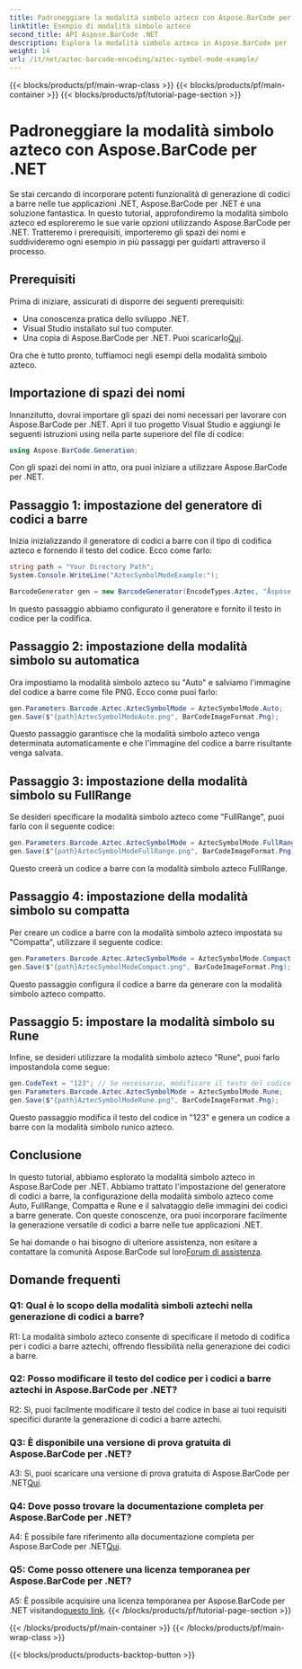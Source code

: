 ```yaml
---
title: Padroneggiare la modalità simbolo azteco con Aspose.BarCode per .NET
linktitle: Esempio di modalità simbolo azteco
second_title: API Aspose.BarCode .NET
description: Esplora la modalità simbolo azteco in Aspose.BarCode per .NET e scopri come generare facilmente codici a barre versatili. Mettiti alla prova con le modalità Auto, FullRange, Compact e Rune in questo tutorial completo.
weight: 14
url: /it/net/aztec-barcode-encoding/aztec-symbol-mode-example/
---
```


{{< blocks/products/pf/main-wrap-class >}}
{{< blocks/products/pf/main-container >}}
{{< blocks/products/pf/tutorial-page-section >}}

# Padroneggiare la modalità simbolo azteco con Aspose.BarCode per .NET

Se stai cercando di incorporare potenti funzionalità di generazione di codici a barre nelle tue applicazioni .NET, Aspose.BarCode per .NET è una soluzione fantastica. In questo tutorial, approfondiremo la modalità simbolo azteco ed esploreremo le sue varie opzioni utilizzando Aspose.BarCode per .NET. Tratteremo i prerequisiti, importeremo gli spazi dei nomi e suddivideremo ogni esempio in più passaggi per guidarti attraverso il processo.

## Prerequisiti

Prima di iniziare, assicurati di disporre dei seguenti prerequisiti:

- Una conoscenza pratica dello sviluppo .NET.
- Visual Studio installato sul tuo computer.
-  Una copia di Aspose.BarCode per .NET. Puoi scaricarlo[Qui](https://releases.aspose.com/barcode/net/).

Ora che è tutto pronto, tuffiamoci negli esempi della modalità simbolo azteco.

## Importazione di spazi dei nomi

Innanzitutto, dovrai importare gli spazi dei nomi necessari per lavorare con Aspose.BarCode per .NET. Apri il tuo progetto Visual Studio e aggiungi le seguenti istruzioni using nella parte superiore del file di codice:

```csharp
using Aspose.BarCode.Generation;
```

Con gli spazi dei nomi in atto, ora puoi iniziare a utilizzare Aspose.BarCode per .NET.

## Passaggio 1: impostazione del generatore di codici a barre

Inizia inizializzando il generatore di codici a barre con il tipo di codifica azteco e fornendo il testo del codice. Ecco come farlo:

```csharp
string path = "Your Directory Path";
System.Console.WriteLine("AztecSymbolModeExample:");

BarcodeGenerator gen = new BarcodeGenerator(EncodeTypes.Aztec, "Åspóse.Barcóde©");
```

In questo passaggio abbiamo configurato il generatore e fornito il testo in codice per la codifica.

## Passaggio 2: impostazione della modalità simbolo su automatica

Ora impostiamo la modalità simbolo azteco su "Auto" e salviamo l'immagine del codice a barre come file PNG. Ecco come puoi farlo:

```csharp
gen.Parameters.Barcode.Aztec.AztecSymbolMode = AztecSymbolMode.Auto;
gen.Save($"{path}AztecSymbolModeAuto.png", BarCodeImageFormat.Png);
```

Questo passaggio garantisce che la modalità simbolo azteco venga determinata automaticamente e che l'immagine del codice a barre risultante venga salvata.

## Passaggio 3: impostazione della modalità simbolo su FullRange

Se desideri specificare la modalità simbolo azteco come "FullRange", puoi farlo con il seguente codice:

```csharp
gen.Parameters.Barcode.Aztec.AztecSymbolMode = AztecSymbolMode.FullRange;
gen.Save($"{path}AztecSymbolModeFullRange.png", BarCodeImageFormat.Png);
```

Questo creerà un codice a barre con la modalità simbolo azteco FullRange.

## Passaggio 4: impostazione della modalità simbolo su compatta

Per creare un codice a barre con la modalità simbolo azteco impostata su "Compatta", utilizzare il seguente codice:

```csharp
gen.Parameters.Barcode.Aztec.AztecSymbolMode = AztecSymbolMode.Compact;
gen.Save($"{path}AztecSymbolModeCompact.png", BarCodeImageFormat.Png);
```

Questo passaggio configura il codice a barre da generare con la modalità simbolo azteco compatto.

## Passaggio 5: impostare la modalità simbolo su Rune

Infine, se desideri utilizzare la modalità simbolo azteco "Rune", puoi farlo impostandola come segue:

```csharp
gen.CodeText = "123"; // Se necessario, modificare il testo del codice
gen.Parameters.Barcode.Aztec.AztecSymbolMode = AztecSymbolMode.Rune;
gen.Save($"{path}AztecSymbolModeRune.png", BarCodeImageFormat.Png);
```

Questo passaggio modifica il testo del codice in "123" e genera un codice a barre con la modalità simbolo runico azteco.

## Conclusione

In questo tutorial, abbiamo esplorato la modalità simbolo azteco in Aspose.BarCode per .NET. Abbiamo trattato l'impostazione del generatore di codici a barre, la configurazione della modalità simbolo azteco come Auto, FullRange, Compatta e Rune e il salvataggio delle immagini dei codici a barre generate. Con queste conoscenze, ora puoi incorporare facilmente la generazione versatile di codici a barre nelle tue applicazioni .NET.

 Se hai domande o hai bisogno di ulteriore assistenza, non esitare a contattare la comunità Aspose.BarCode sul loro[Forum di assistenza](https://forum.aspose.com/c/barcode/13).

## Domande frequenti

### Q1: Qual è lo scopo della modalità simboli aztechi nella generazione di codici a barre?

R1: La modalità simbolo azteco consente di specificare il metodo di codifica per i codici a barre aztechi, offrendo flessibilità nella generazione dei codici a barre.

### Q2: Posso modificare il testo del codice per i codici a barre aztechi in Aspose.BarCode per .NET?

R2: Sì, puoi facilmente modificare il testo del codice in base ai tuoi requisiti specifici durante la generazione di codici a barre aztechi.

### Q3: È disponibile una versione di prova gratuita di Aspose.BarCode per .NET?

A3: Sì, puoi scaricare una versione di prova gratuita di Aspose.BarCode per .NET[Qui](https://releases.aspose.com/).

### Q4: Dove posso trovare la documentazione completa per Aspose.BarCode per .NET?

 A4: È possibile fare riferimento alla documentazione completa per Aspose.BarCode per .NET[Qui](https://reference.aspose.com/barcode/net/).

### Q5: Come posso ottenere una licenza temporanea per Aspose.BarCode per .NET?

 A5: È possibile acquisire una licenza temporanea per Aspose.BarCode per .NET visitando[questo link](https://purchase.aspose.com/temporary-license/).
{{< /blocks/products/pf/tutorial-page-section >}}

{{< /blocks/products/pf/main-container >}}
{{< /blocks/products/pf/main-wrap-class >}}

{{< blocks/products/products-backtop-button >}}

